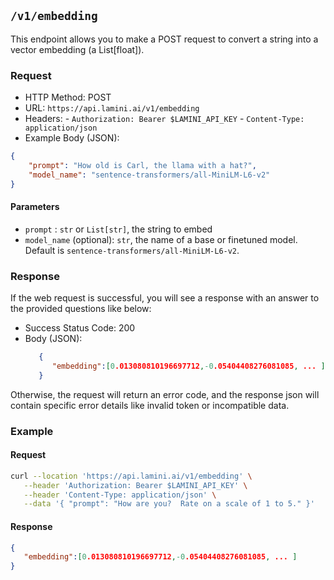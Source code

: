 ## `/v1/embedding`

This endpoint allows you to make a POST request to convert a string into a vector embedding (a List[float]).

### Request

- HTTP Method: POST
- URL: `https://api.lamini.ai/v1/embedding`
- Headers:
      - `Authorization: Bearer $LAMINI_API_KEY`
      - `Content-Type: application/json`
- Example Body (JSON):


```json
{
    "prompt": "How old is Carl, the llama with a hat?",
    "model_name": "sentence-transformers/all-MiniLM-L6-v2"
}
```

#### Parameters

-   `prompt` : `str` or `List[str]`, the string to embed
-   `model_name` (optional): `str`, the name of a base or finetuned model. Default is `sentence-transformers/all-MiniLM-L6-v2`.

### Response

If the web request is successful, you will see a response with an answer to the provided questions like below:

- Success Status Code: 200
- Body (JSON):
  ```json
     {
        "embedding":[0.013080810196697712,-0.05404408276081085, ... ]
     }
  ```

Otherwise, the request will return an error code, and the response json will contain specific error details like invalid token or incompatible data.


### Example

#### Request

```bash
curl --location 'https://api.lamini.ai/v1/embedding' \
   --header 'Authorization: Bearer $LAMINI_API_KEY' \
   --header 'Content-Type: application/json' \
   --data '{ "prompt": "How are you?  Rate on a scale of 1 to 5." }'
```

#### Response

```json
{
   "embedding":[0.013080810196697712,-0.05404408276081085, ... ]
}
```
